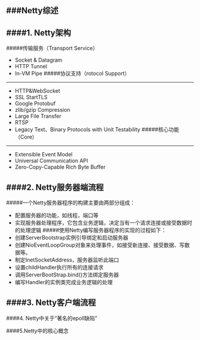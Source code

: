 ###Netty综述
------

####1. Netty架构
------
#####传输服务（Transport Service）
- Socket & Datagram
- HTTP Tunnel
- In-VM Pipe
#####协议支持（rotocol Support）
------
- HTTP&WebSocket
- SSL StartTLS
- Google Protobuf
- zlib/gzip Compression
- Large File Transfer
- RTSP
- Legacy Text、Binary Protocols with Unit Testability
#####核心功能（Core）
------
- Extensible Event Model
- Universal Communication API
- Zero-Copy-Capable Rich Byte Buffer

####2. Netty服务器端流程
------
#####一个Netty服务器程序的构建主要由两部分组成：
- 配置服务器的功能，如线程，端口等
- 实现服务器处理程序，它包含业务逻辑，决定当有一个请求连接或接受数据时的处理逻辑
#####使用Netty编写服务器程序的实现的过程如下：
- 创建ServerBootstrap实例引导绑定和启动服务器
- 创建NioEventLoopGroup对象来处理事件，如接受新连接、接受数据、写数据等。
- 制定InetSocketAddress，服务器监听此端口
- 设置childHandler执行所有的连接请求
- 调用ServerBootStrap.bind()方法绑定服务器
- 编写Handler的实例类完成业务逻辑的处理


####3. Netty客户端流程
------
####4. Netty中关于“著名的epoll缺陷”

####5.Netty中的核心概念





